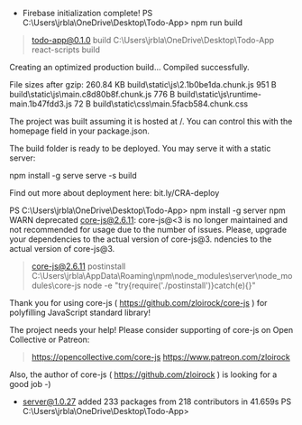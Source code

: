 +  Firebase initialization complete!
PS C:\Users\jrbla\OneDrive\Desktop\Todo-App> npm run build

> todo-app@0.1.0 build C:\Users\jrbla\OneDrive\Desktop\Todo-App
> react-scripts build

Creating an optimized production build...
Compiled successfully.

File sizes after gzip:
  260.84 KB  build\static\js\2.1b0be1da.chunk.js
  951 B      build\static\js\main.c8d80b8f.chunk.js
  776 B      build\static\js\runtime-main.1b47fdd3.js
  72 B       build\static\css\main.5facb584.chunk.css

The project was built assuming it is hosted at /.
You can control this with the homepage field in your package.json.

The build folder is ready to be deployed.
You may serve it with a static server:

  npm install -g serve
  serve -s build

Find out more about deployment here:
  bit.ly/CRA-deploy

PS C:\Users\jrbla\OneDrive\Desktop\Todo-App> npm install -g server
npm WARN deprecated core-js@2.6.11: core-js@<3 is no longer maintained and not recommended for usage due to the number of issues. Please, upgrade your dependencies to the actual version of core-js@3.                                                                                                               ndencies to the actual version of core-js@3.  

> core-js@2.6.11 postinstall C:\Users\jrbla\AppData\Roaming\npm\node_modules\server\node_modules\core-js
> node -e "try{require('./postinstall')}catch(e){}"

Thank you for using core-js ( https://github.com/zloirock/core-js ) for polyfilling JavaScript standard library!

The project needs your help! Please consider supporting of core-js on Open Collective or Patreon:
> https://opencollective.com/core-js
> https://www.patreon.com/zloirock

Also, the author of core-js ( https://github.com/zloirock ) is looking for a good job -)

+ server@1.0.27
added 233 packages from 218 contributors in 41.659s
PS C:\Users\jrbla\OneDrive\Desktop\Todo-App>